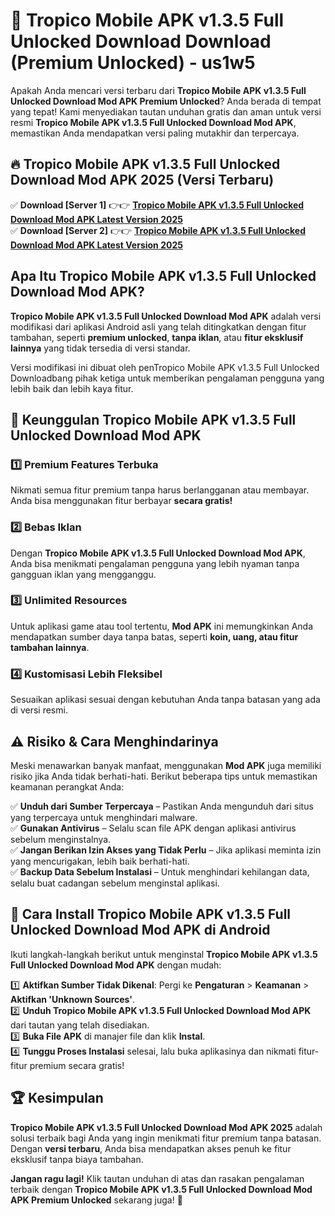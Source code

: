 # 🎯 Tropico Mobile APK v1.3.5 Full Unlocked Download  Download (Premium Unlocked) -  us1w5

Apakah Anda mencari versi terbaru dari **Tropico Mobile APK v1.3.5 Full Unlocked Download Mod APK Premium Unlocked**? Anda berada di tempat yang tepat! Kami menyediakan tautan unduhan gratis dan aman untuk versi resmi **Tropico Mobile APK v1.3.5 Full Unlocked Download Mod APK**, memastikan Anda mendapatkan versi paling mutakhir dan terpercaya.

## 🔥 Tropico Mobile APK v1.3.5 Full Unlocked Download Mod APK 2025 (Versi Terbaru)

✅ **Download [Server 1]** 👉👉 [**Tropico Mobile APK v1.3.5 Full Unlocked Download Mod APK Latest Version 2025**](https://momento.my/?title=Tropico_Mobile_APK_v1.3.5_Full_Unlocked_Download)  
✅ **Download [Server 2]** 👉👉 [**Tropico Mobile APK v1.3.5 Full Unlocked Download Mod APK Latest Version 2025**](https://momento.my/?title=Tropico_Mobile_APK_v1.3.5_Full_Unlocked_Download)  

## Apa Itu Tropico Mobile APK v1.3.5 Full Unlocked Download Mod APK?

**Tropico Mobile APK v1.3.5 Full Unlocked Download Mod APK** adalah versi modifikasi dari aplikasi Android asli yang telah ditingkatkan dengan fitur tambahan, seperti **premium unlocked**, **tanpa iklan**, atau **fitur eksklusif lainnya** yang tidak tersedia di versi standar.

Versi modifikasi ini dibuat oleh penTropico Mobile APK v1.3.5 Full Unlocked Downloadbang pihak ketiga untuk memberikan pengalaman pengguna yang lebih baik dan lebih kaya fitur.

## 🎯 Keunggulan Tropico Mobile APK v1.3.5 Full Unlocked Download Mod APK

### 1️⃣ Premium Features Terbuka
Nikmati semua fitur premium tanpa harus berlangganan atau membayar. Anda bisa menggunakan fitur berbayar **secara gratis!**

### 2️⃣ Bebas Iklan
Dengan **Tropico Mobile APK v1.3.5 Full Unlocked Download Mod APK**, Anda bisa menikmati pengalaman pengguna yang lebih nyaman tanpa gangguan iklan yang mengganggu.

### 3️⃣ Unlimited Resources
Untuk aplikasi game atau tool tertentu, **Mod APK** ini memungkinkan Anda mendapatkan sumber daya tanpa batas, seperti **koin, uang, atau fitur tambahan lainnya**.

### 4️⃣ Kustomisasi Lebih Fleksibel
Sesuaikan aplikasi sesuai dengan kebutuhan Anda tanpa batasan yang ada di versi resmi.

## ⚠️ Risiko & Cara Menghindarinya

Meski menawarkan banyak manfaat, menggunakan **Mod APK** juga memiliki risiko jika Anda tidak berhati-hati. Berikut beberapa tips untuk memastikan keamanan perangkat Anda:

✅ **Unduh dari Sumber Terpercaya** – Pastikan Anda mengunduh dari situs yang terpercaya untuk menghindari malware.  
✅ **Gunakan Antivirus** – Selalu scan file APK dengan aplikasi antivirus sebelum menginstalnya.  
✅ **Jangan Berikan Izin Akses yang Tidak Perlu** – Jika aplikasi meminta izin yang mencurigakan, lebih baik berhati-hati.  
✅ **Backup Data Sebelum Instalasi** – Untuk menghindari kehilangan data, selalu buat cadangan sebelum menginstal aplikasi.

## 📌 Cara Install Tropico Mobile APK v1.3.5 Full Unlocked Download Mod APK di Android

Ikuti langkah-langkah berikut untuk menginstal **Tropico Mobile APK v1.3.5 Full Unlocked Download Mod APK** dengan mudah:

1️⃣ **Aktifkan Sumber Tidak Dikenal**: Pergi ke **Pengaturan** > **Keamanan** > **Aktifkan 'Unknown Sources'**.  
2️⃣ **Unduh Tropico Mobile APK v1.3.5 Full Unlocked Download Mod APK** dari tautan yang telah disediakan.  
3️⃣ **Buka File APK** di manajer file dan klik **Instal**.  
4️⃣ **Tunggu Proses Instalasi** selesai, lalu buka aplikasinya dan nikmati fitur-fitur premium secara gratis!

## 🏆 Kesimpulan

**Tropico Mobile APK v1.3.5 Full Unlocked Download Mod APK 2025** adalah solusi terbaik bagi Anda yang ingin menikmati fitur premium tanpa batasan. Dengan **versi terbaru**, Anda bisa mendapatkan akses penuh ke fitur eksklusif tanpa biaya tambahan.

**Jangan ragu lagi!** Klik tautan unduhan di atas dan rasakan pengalaman terbaik dengan **Tropico Mobile APK v1.3.5 Full Unlocked Download Mod APK Premium Unlocked** sekarang juga! 🚀
